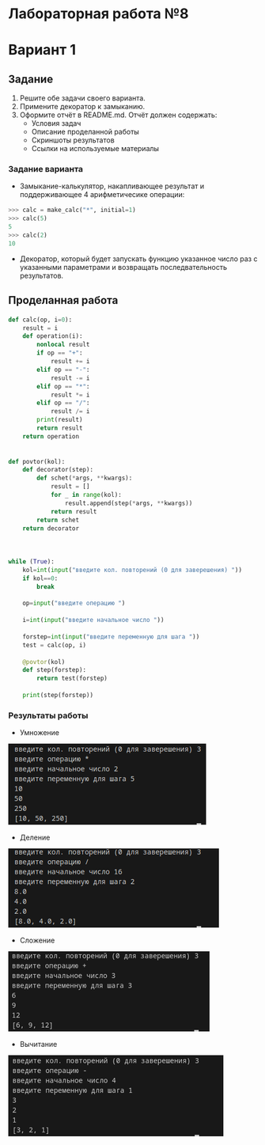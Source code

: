 # Лабораторная работа №8 
# Вариант 1
## Задание 
1) Решите обе задачи своего варианта.
2) Примените декоратор к замыканию.
3) Оформите отчёт в README.md. Отчёт должен содержать:
    - Условия задач
    - Описание проделанной работы
    - Скриншоты результатов
    - Ссылки на используемые материалы
### Задание варианта
- Замыкание-калькулятор, накапливающее результат и поддерживающее 4 арифметичесике операции:
```py
>>> calc = make_calc("*", initial=1)
>>> calc(5)
5
>>> calc(2)
10
```
- Декоратор, который будет запускать функцию указанное число раз с указанными параметрами и возвращать последвательность результатов.
## Проделанная работа 
```py
def calc(op, i=0):
    result = i
    def operation(i):
        nonlocal result
        if op == "+":
            result += i
        elif op == "-":
            result -= i
        elif op == "*":
            result *= i
        elif op == "/":
            result /= i
        print(result)
        return result
    return operation


def povtor(kol):
    def decorator(step):
        def schet(*args, **kwargs):
            result = []
            for _ in range(kol):
                result.append(step(*args, **kwargs))
            return result
        return schet
    return decorator



while (True):
    kol=int(input("введите кол. повторений (0 для заверешения) "))
    if kol==0:
        break

    op=input("введите операцию ")

    i=int(input("введите начальное число "))

    forstep=int(input("введите переменную для шага "))
    test = calc(op, i)

    @povtor(kol)
    def step(forstep):
        return test(forstep)

    print(step(forstep)) 
```
### Результаты работы
- Умножение 

![*](pics/*.png)

- Деление

![/](pics/d.png)


- Сложение 

![+](pics/+.png)

- Вычитание 

![-](pics/-.png)


